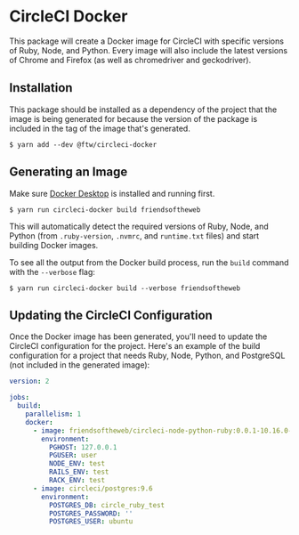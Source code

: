 # CircleCI Docker

This package will create a Docker image for CircleCI with specific versions of Ruby, Node, and Python. Every image will also include the latest versions of Chrome and Firefox (as well as chromedriver and geckodriver).

## Installation

This package should be installed as a dependency of the project that the image is being generated for because the version of the package is included in the tag of the image that's generated.

```
$ yarn add --dev @ftw/circleci-docker
```

## Generating an Image

Make sure [Docker Desktop](https://www.docker.com/products/docker-desktop) is installed and running first.

```
$ yarn run circleci-docker build friendsoftheweb
```

This will automatically detect the required versions of Ruby, Node, and Python (from `.ruby-version`, `.nvmrc`, and `runtime.txt` files) and start building Docker images.

To see all the output from the Docker build process, run the `build` command with the `--verbose` flag:

```
$ yarn run circleci-docker build --verbose friendsoftheweb
```

## Updating the CircleCI Configuration

Once the Docker image has been generated, you'll need to update the CircleCI configuration for the project. Here's an example of the build configuration for a project that needs Ruby, Node, Python, and PostgreSQL (not included in the generated image):

```yaml
version: 2

jobs:
  build:
    parallelism: 1
    docker:
      - image: friendsoftheweb/circleci-node-python-ruby:0.0.1-10.16.0-2.7.17-2.6.5
        environment:
          PGHOST: 127.0.0.1
          PGUSER: user
          NODE_ENV: test
          RAILS_ENV: test
          RACK_ENV: test
      - image: circleci/postgres:9.6
        environment:
          POSTGRES_DB: circle_ruby_test
          POSTGRES_PASSWORD: ''
          POSTGRES_USER: ubuntu
```
